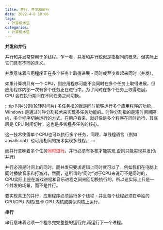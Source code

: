 ```yaml
---
title: 并行、并发和串行
date: 2022-4-8 18:06
tags:
 - 计算机术语
categories: 
 - 计算机术语
---
```


**并发和并行**

并行和并发常常用于多线程。乍一看，并发和并行貌似是指相同的概念。但实际上它们具有不同的含义。

并发意味着应用程序正在多个任务上取得进展 - 同时或至少看起来同时（并发）。

如果计算机只有一个 CPU，则应用程序可能不会同时在多个任务上取得进展，但应用程序内部一次有多个任务正在进行中。为了同时在多个任务上取得进展，CPU 会在执行期间在不同任务之间切换。

:::tip 时钟分割(轮转时间片)
多任务指的就是同时能够运行多个应用程序的功能，Windows 是通过时钟分割技术来实现多任务功能的。时钟分割指的是短时间间隔内，多个程序切换运行的方式。在用户看来，就好像是多个程序在同时运行，其底层是 CPU 时间切片，这也是多线程多任务的核心。

这一技术使得单个CPU也可以执行多个任务，同理，单线程语言（例如JavaScript）也可用相同的技术实现多线程。
:::

而并行意味着多个任务<span style="color: red">同时进行</span>。并行必须有多核才能实现,否则只能实现并发(伪并行)

并行必须是时间上的同时，而并发只要求逻辑上同时就可以了。例如我们在电脑上同时播放音乐和打游戏，然而，这所谓的“同时”对于CPU来说可不是同时的，CPU实际上是在游戏进程和音乐进程之间来回切换执行的。所以这实际上只是一个并发的场景，而不是并行。

要实现真正的并行，应用程序必须运行多个线程 - 并且每个线程必须在单独的 CPU/CPU 内核/显卡 GPU 内核或类似内核上运行。

**串行**

串行意味着必须一个程序完完整整的运行完,再运行下一个进程。